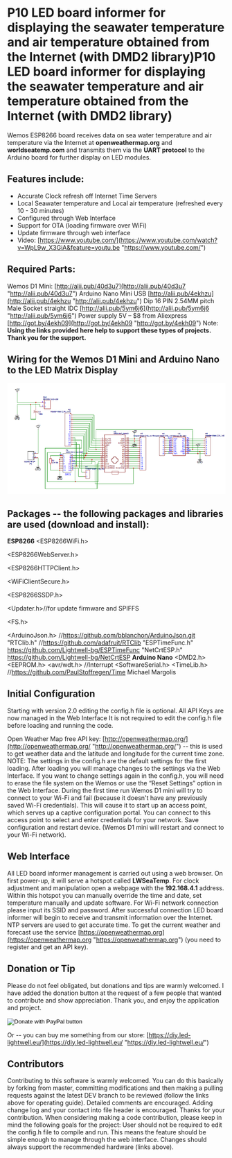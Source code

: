 # P10 LED board informer for displaying the seawater temperature and air temperature obtained from the Internet (with DMD2 library)P10 LED board informer for displaying the seawater temperature and air temperature obtained from the Internet (with DMD2 library)
Wemos ESP8266 board receives data on sea water temperature and air temperature via the Internet at **openweathermap.org** and **worldseatemp.com** and transmits them via the **UART protocol** to the Arduino board for further display on LED modules.

## Features include:
- Accurate Clock refresh off Internet Time Servers
- Local Seawater temperature and Local air temperature (refreshed every 10 - 30 minutes)
- Configured through Web Interface
- Support for OTA (loading firmware over WiFi)
- Update firmware through web interface
- Video: [https://www.youtube.com/](https://www.youtube.com/watch?v=WpL9w_X3GiA&feature=youtu.be "https://www.youtube.com/")

## Required Parts:
Wemos D1 Mini:  [http://alii.pub/40d3u7](http://alii.pub/40d3u7 "http://alii.pub/40d3u7")
Arduino Nano Mini USB [http://alii.pub/4ekhzu](http://alii.pub/4ekhzu "http://alii.pub/4ekhzu")
Dip 16 PIN 2.54MM pitch Male Socket straight IDC [http://alii.pub/5ym6j6](http://alii.pub/5ym6j6 "http://alii.pub/5ym6j6")
Power supply 5V  – $8 from Aliexpress [http://got.by/4ekh09](http://got.by/4ekh09 "http://got.by/4ekh09")
Note: **Using the links provided here help to support these types of projects. Thank you for the support.**

## Wiring for the Wemos D1 Mini and Arduino Nano to the LED Matrix Display
[![](https://github.com/Lightwell-bg/P10-LED-board-informer/blob/main/images/2021-08-23_16-40-08.png)](https://github.com/Lightwell-bg/P10-LED-board-informer/blob/main/images/2021-08-23_16-40-08.png)

## Packages -- the following packages and libraries are used (download and install):
**ESP8266**
&lt;ESP8266WiFi.h&gt;

&lt;ESP8266WebServer.h&gt;

&lt;ESP8266HTTPClient.h&gt;

&lt;WiFiClientSecure.h&gt;

&lt;ESP8266SSDP.h&gt;

&lt;Updater.h&gt;//for update firmware and SPIFFS

&lt;FS.h&gt;

&lt;ArduinoJson.h&gt;        //https://github.com/bblanchon/ArduinoJson.git
"RTClib.h" //https://github.com/adafruit/RTClib
"ESPTimeFunc.h" https://github.com/Lightwell-bg/ESPTimeFunc
"NetCrtESP.h" https://github.com/Lightwell-bg/NetCrtESP
**Arduino Nano**
&lt;DMD2.h&gt;
&lt;EEPROM.h&gt;
&lt;avr/wdt.h&gt; //Interrupt
&lt;SoftwareSerial.h&gt;
&lt;TimeLib.h&gt; //https://github.com/PaulStoffregen/Time Michael Margolis

## Initial Configuration
Starting with version 2.0 editing the config.h file is optional. All API Keys are now managed in the Web Interface It is not required to edit the config.h file before loading and running the code.

Open Weather Map free API key: [http://openweathermap.org/](http://openweathermap.org/ "http://openweathermap.org/") -- this is used to get weather data and the latitude and longitude for the current time zone. 
NOTE: The settings in the config.h are the default settings for the first loading. After loading you will manage changes to the settings via the Web Interface. If you want to change settings again in the config.h, you will need to erase the file system on the Wemos or use the “Reset Settings” option in the Web Interface.
During the first time run Wemos D1 mini will try to connect to your Wi-Fi and fail (because it doesn't have any previously saved Wi-Fi credentials). This will cause it to start up an access point, which serves up a captive configuration portal.
You can connect to this access point to select and enter credentials for your network. Save configuration and restart device. (Wemos  D1 mini will restart and connect to your Wi-Fi network).

## Web Interface
All LED board informer management is carried out using a web browser.  On first power-up, it  will serve a hotspot called **LWSeaTemp**. For clock adjustment and manipulation open a webpage with the **192.168.4.1** address. Within this hotspot you can manually override the time and date, set temperature manually and update software.
For Wi-Fi network connection please input its SSID and password.  After successful connection LED board informer will begin to receive and transmit information over the Internet. NTP servers are used to get accurate time. To get the current weather and forecast use the service [https://openweathermap.org](https://openweathermap.org "https://openweathermap.org") (you need to register and get an API key). 

## Donation or Tip
Please do not feel obligated, but donations and tips are warmly welcomed. I have added the donation button at the request of a few people that wanted to contribute and show appreciation. Thank you, and enjoy the application and project.

<form action="https://www.paypal.com/donate" method="post" target="_top">
<input type="hidden" name="hosted_button_id" value="7A5NNR3623WZ2" />
<input type="image" src="https://www.paypalobjects.com/en_US/i/btn/btn_donateCC_LG.gif" border="0" name="submit" title="PayPal - The safer, easier way to pay online!" alt="Donate with PayPal button" />
<img alt="" border="0" src="https://www.paypal.com/en_BG/i/scr/pixel.gif" width="1" height="1" />
</form>


Or -- you can buy me something from our store: [https://diy.led-lightwell.eu/](https://diy.led-lightwell.eu/ "https://diy.led-lightwell.eu/")

## Contributors
Contributing to this software is warmly welcomed. You can do this basically by forking from master, committing modifications and then making a pulling requests against the latest DEV branch to be reviewed (follow the links above for operating guide). Detailed comments are encouraged. Adding change log and your contact into file header is encouraged. Thanks for your contribution.
When considering making a code contribution, please keep in mind the following goals for the project:
User should not be required to edit the config.h file to compile and run. This means the feature should be simple enough to manage through the web interface.
Changes should always support the recommended hardware (links above).